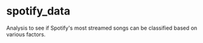 # spotify_data
Analysis to see if Spotify's most streamed songs can be classified based on various factors.
